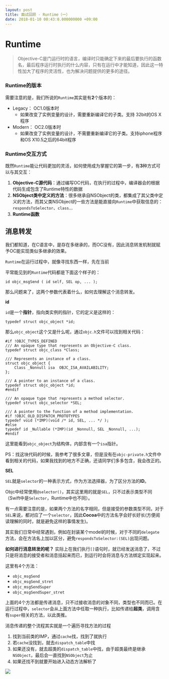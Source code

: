```yaml
---
layout: post
title: 面试回顾 - Runtime（一）
date: 2018-01-10 00:43:0.000000000 +09:00
---
```


# Runtime

> Objective-C是门运行时的语言，编译时只能确定下来的最后要执行的函数名，最后程序运行时执行的什么内容，只有在运行中才能知道，因此这一特性加大了程序的灵活性，也为解决问题提供的更多的途径。

### Runtime的版本

需要注意的是，我们所说的`Runtime`其实是有**2**个版本的：

- Legacy： OC1.0版本时
    - 如果改变了实例变量的设计，需要重新编译它的子类。支持 32bit的OS X 程序
- Modern： OC2.0版本时
    - 如果改变了实例变量的设计，不需要重新编译它的子类。支持iphone程序和OS X10.5之后的64bit程序

### Runtime交互方式

既然`Runtime`能让代码更加的灵活，如何使用成为掌握它的第一步，有**3**种方式可以与其交互：

1. **Objective-C源代码**：通过编写OC代码，在执行的过程中，编译器会的根据代码生成包含了Runtime特性的数据
2. **NSObject类中定义的方法**：很多继承自NSObject的类，都集成了其父类中定义的方法，而其父类NSObject的一些方法是能直接向`Runtime`中获取信息的：`respondsToSelector`、`class`...
3. **Runtime函数**

## 消息转发

我们都知道，在C语言中，是存在多继承的，而OC没有，因此消息转发机制就赋予OC能实现类似多继承的效果。

`Runtime`在运行过程中，就像寻找东西一样，先在当前

平常能见到的`Runtime`代码都是下面这个样子的：

```
id objc_msgSend ( id self, SEL op, ... );
```

那么问题来了，这两个参数代表着什么，如何去理解这个消息转发。

**id**

`id`是一个**指针**，指向类实例的指针，它的定义是这样的：

```
typedef struct objc_object *id;
```

那么`objc_object`这个又是什么呢，通过`objc.h`文件可以找到相关代码：

```
#if !OBJC_TYPES_DEFINED
/// An opaque type that represents an Objective-C class.
typedef struct objc_class *Class;

/// Represents an instance of a class.
struct objc_object {
    Class _Nonnull isa  OBJC_ISA_AVAILABILITY;
};

/// A pointer to an instance of a class.
typedef struct objc_object *id;
#endif

/// An opaque type that represents a method selector.
typedef struct objc_selector *SEL;

/// A pointer to the function of a method implementation. 
#if !OBJC_OLD_DISPATCH_PROTOTYPES
typedef void (*IMP)(void /* id, SEL, ... */ ); 
#else
typedef id _Nullable (*IMP)(id _Nonnull, SEL _Nonnull, ...); 
#endif
```

这里能看到`objc_object`为结构体，内部含有一个`isa`指针。


PS：找这块代码的时候，我参考了很多文章，但是没有在`objc-private.h`文件中看到相关的代码，如果我找到的地方不正确，还请同学们多多包含，我会改正的。

**SEL**

`SEL`就是`selector`的一种表示方式，作为方法选择器，为了区分方法的**ID**。

Objc中经常使用`@selector()`，其实这里用的就是`SEL`，只不过表示类型不同（Swift中是`Selector`，Runtime中也不同）。

有一点需要注意的是，如果两个方法的名字相同，但是接受的参数类型不同，对于`SEL`来说，都对应了一个`selector`，因此**Cocoa**中的方法名字会好长好长(方便阅读理解的同时，就是避免这样的事情发生)。

其实我们日常中经常遇到，例如在封装某个model的时候，对于不同的`delegate`方法，会在方法名上加以区分，避免`respondsToSelector:(SEL)`出现问题。

**如何进行消息转发的呢？**
实际上在我们执行`[]`语句时，就已经发送消息了，不过只是将消息的接受者和消息括起来而已，到运行时会将消息与方法绑定实现起来。

这里有4个方法：

- `objc_msgSend`
- `objc_msgSend_stret`
- `objc_msgSendSuper`
- `objc_msgSendSuper_stret`

上面的4个方法都是传递消息，只不过接收消息的对象不同，类型也不同而已。在运行过程中，`selector`会从上面方法中任取一种执行，比如传递给**超类**，调用含有`super`相关的方法，以此类推。

消息传递的整个流程其实就是一个遍历寻找方法的过程

1. 找到当前类的IMP，通过`cache`找，找到了就执行
2. 若`cache`没找到，就去`dispatch_table`中找
3. 如果还没有，就去超类的`dispatch_table`中找，由于超类最终是继承`NSObject`，最后会一直找到`NSObject`为止
4. 如果还找不到就要开始进入动态方法解析了

![](https://developer.apple.com/library/mac/documentation/Cocoa/Conceptual/ObjCRuntimeGuide/Art/messaging1.gif)




